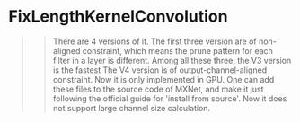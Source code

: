 # FixLengthKernelConvolution
>> There are 4 versions of it.
>> The first three version are of non-aligned constraint, which means the prune pattern for each filter in a layer is different. Among all these three, the V3 version is the fastest
>> The V4 version is of output-channel-aligned constraint.
>> Now it is only implemented in GPU.
>> One can add these files to the source code of MXNet, and make it just following the official guide for 'install from source'. Now it does not support large channel size calculation.

